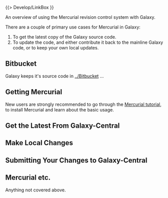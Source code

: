 {{> Develop/LinkBox }}

An overview of using the Mercurial revision control system with Galaxy.

There are a couple of primary use cases for Mercurial in Galaxy:

1. To get the latest copy of the Galaxy source code.
1. To update the code, and either contribute it back to the mainline Galaxy code, or to keep your own local updates.

## Bitbucket
Galaxy keeps it's source code in [../Bitbucket](/src/Develop/Bitbucket/index.md) ...

## Getting Mercurial
New users are strongly recommended to go through the [Mercurial tutorial](http://mercurial.selenic.com/wiki/Tutorial), to install Mercurial and learn about the basic usage.

## Get the Latest From Galaxy-Central
## Make Local Changes
## Submitting Your Changes to Galaxy-Central
## Mercurial etc.
Anything not covered above.
